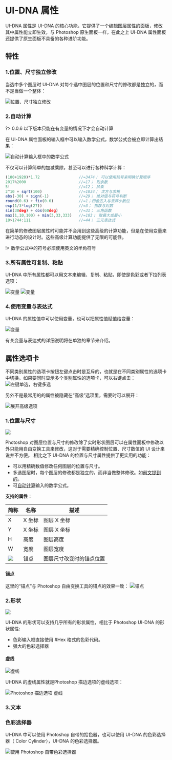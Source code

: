 # UI-DNA 属性

UI-DNA 属性是 UI-DNA 的核心功能，它提供了一个编辑图层属性的面板，修改其中属性能立即生效，与 Photoshop 原生面板一样，在此之上 UI-DNA 属性面板还提供了原生面板不具备的各种进阶功能。



## 特性

### 1.位置、尺寸独立修改

当选中多个图层时 UI-DNA 对每个选中图层的位置和尺寸的修改都是独立的，而不是当做一个整体：

![位置、尺寸独立修改](/img/界面截图/UI-DNA_属性-独立修改.gif)


### 2.自动计算
?> 0.0.6 以下版本只能在有变量的情况下才会自动计算

在 UI-DNA 属性面板的输入框中可以输入数学公式，数学公式会被立即计算出结果：

![自动计算输入框中的数学公式](/img/界面截图/UI-DNA_属性-自动计算.gif)


不仅可以计算简单的加减乘除，甚至可以进行各种科学计算：
``` javascript
(100+1920)*1.72                 //=3474； 可以使用括号来明确计算顺序
2017%2000                       //=17； 取余数
5!                              //=12； 阶乘
2^10 + sqrt(100)                //=1034； 次方与求根
abs(-30) + sign(-1)             //=29； 绝对值与符号判断
round(0.6) + fix(0.6)           //=1；四舍五入与丢弃小数位
exp(1/3*log(27))                //=3； 指数与对数
sin(30deg) + cos(60deg)         //=31； 三角函数
max(1,10,100) + min(3,33,333)   //=103； 取最大或最小
10>1?44:111                     //=44； 三元表达式
```


在简单的修改图层属性时可能并不会用到这些高级的计算功能，但是在使用变量来进行动态的设计时。这些高级计算功能提供了无限的可能性。

!> 数学公式中的符号必须使用英文的半角符号


### 3.所有属性可复制、粘贴
UI-DNA 中所有属性都可以用文本来编辑、复制、粘贴，即使是色彩或者下拉列表选项：

![变量](/img/界面截图/功能-UI-DNA-复制任何属性.gif)
![变量](/img/界面截图/功能-UI-DNA-复制属性色彩.gif)






### 4.使用变量与表达式

 UI-DNA 的属性值中可以使用变量，也可以把属性值赋值给变量：

![变量](/img/界面截图/UI-DNA_属性-变量.gif)

有关变量与表达式的详细说明将在单独的章节来介绍。



## 属性选项卡

不同类别属性的选项卡按钮左键点击时是互斥的，也就是在不同类别属性的选项卡中切换。如果要同时显示多个类别属性的选项卡，可以右键点击：
![左键单选，右键多选](/img/界面截图/界面-UIDNA属性-选项卡.gif)

另外不是最常用的的属性被隐藏在“高级”选项里，需要时可以展开：

![展开高级选项](/img/界面截图/UI-DNA_属性-高级.gif)


### 1.位置与尺寸

![](/img/界面截图/功能-UI-DNA-属性-位置尺寸.png)

Photoshop 对图层位置与尺寸的修改除了实时形状图层可以在属性面板中修改以外只能用自由变换工具来修改，这对于需要精确控制位置、尺寸数值的 UI 设计来说并不方便。
相比之下 UI-DNA 的位置与尺寸属性提供了更实用的功能：

- 可以用精确数值修改任何图层的位置与尺寸。
- 多选图层时，每个图层的修改都是独立的，而非当做整体修改。如[前文提到的](#_1位置、尺寸独立修改)。
- 可[自动计算](#_2自动计算)输入的数学公式。


**支持的属性**：

简称|名称|描述
--|--|--
X|X 坐标|图层 X 坐标
Y|X 坐标|图层 X 坐标
H|高度|图层高度
W|宽度|图层宽度
![](/img/icon/锚点.png)|锚点|图层尺寸改变时的锚点位置

#### 锚点
这里的“锚点”与 Photoshop 自由变换工具的锚点的效果一致：
![锚点](/img/界面截图/UI-DNA_属性-位置-锚点.gif)


### 2.形状
![](/img/界面截图/功能-UI-DNA-属性-形状.png)  

UI-DNA 的形状可以支持几乎所有的形状属性，相比于 Photoshop  UI-DNA 的形状属性:

- 色彩输入框直接使用 #Hex 格式的色彩代码。
- 强大的色彩选择器


#### 虚线
![虚线](/img/界面截图/功能-UI-DNA-形状-虚线.gif)  

UI-DNA 的虚线属性就是Photoshop 描边选项的虚线选项：

![Photoshop 描边选项 虚线](/img/界面截图/Photoshop-描边-虚线.png)





### 3.文本





### 色彩选择器

UI-DNA 中可以使用 Photoshop 自带的拾色器，也可以使用 UI-DNA 的色彩选择器（ Color Cylinder），UI-DNA 的色彩选择器。

![使用 Photoshop 自带色彩选择器](/img/界面截图/功能-UI-DNA-色彩选择器-自带.gif)
